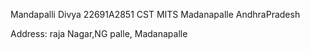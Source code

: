 Mandapalli Divya
22691A2851
CST
MITS
Madanapalle
AndhraPradesh

Address:
raja Nagar,NG palle, Madanapalle

